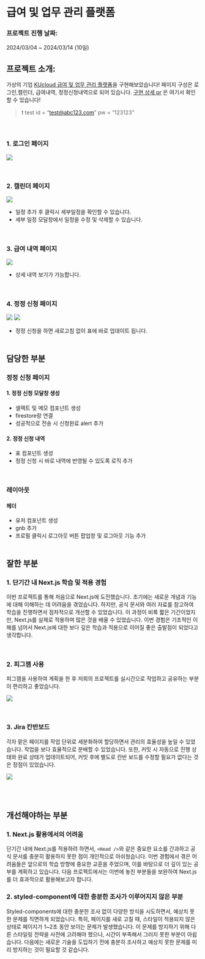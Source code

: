 # 급여 및 업무 관리 플랫폼

### 프로젝트 진행 날짜: 
2024/03/04 ~ 2024/03/14 (10일)
<br />

## 프로젝트 소개:
가상의 기업 [KUcloud 급여 및 업무 관리 플랫폼](https://toyproject2-kd19.vercel.app/login)을 구현해보았습니다!
페이지 구성은 로그인,캘린더, 급여내역, 정정신청내역으로 되어 있습니다.
[구현 상세 pr](https://github.com/ohhhInFastcampus/toyproject2/pulls?q=is%3Apr+is%3Aclosed) 은 여기서 확인할 수 있습니다!


> ❗ test id = “test@abc123.com” pw = “123123”

<br />

### 1. 로그인 페이지
![](https://velog.velcdn.com/images/zojo24/post/6f575cff-dded-42e4-aba0-fbef2713a799/image.png)

<br />

### 2. 캘린더 페이지
![](https://velog.velcdn.com/images/zojo24/post/81d10720-f8ce-4c09-92eb-cabd8a592b41/image.png)


- 일정 추가 후 클릭시 세부일정을 확인할 수 있습니다.
- 세부 일정 모달창에서 일정을 수정 및 삭제할 수 있습니다.
<br />

### 3. 급여 내역 페이지
![](https://velog.velcdn.com/images/zojo24/post/9c7edabb-f3af-4534-bdf1-08d2f936eb4f/image.png)

- 상세 내역 보기가 가능합니다.

<br />

### 4. 정정 신청 페이지
![](https://velog.velcdn.com/images/zojo24/post/f8c911bf-341a-4302-bf8e-6f287c42dd9d/image.png) ![](https://velog.velcdn.com/images/zojo24/post/0e945200-51ea-4562-b642-2b2f036e2a98/image.png)

- 정정 신청을 하면 새로고침 없이 표에 바로 업데이트 됩니다.
<br /><br />

## 담당한 부분
### 정정 신청 페이지

#### 1. 정정 신청 모달창 생성

- 셀렉트 및 메모 컴포넌트 생성
- firestore랑 연결
- 성공적으로 전송 시 신청완료 alert 추가

#### 2. 정정 신청 내역

- 표 컴포넌트 생성
- 정정 신청 시 바로 내역에 반영될 수 있도록 로직 추가
<br />

### 레이아웃

#### 헤더

- 유저 컴포넌트 생성
- gnb 추가
- 프로필 클릭시 로그아웃 버튼 팝업창 및 로그아웃 기능 추가
<br /><br />

## 잘한 부분 

### 1. 단기간 내 Next.js 학습 및 적용 경험

이번 프로젝트를 통해 처음으로 Next.js에 도전했습니다. 초기에는 새로운 개념과 기능에 대해 이해하는 데 어려움을 겪었습니다. 하지만, 공식 문서와 여러 자료를 참고하여 학습을 진행하면서 점차적으로 개선할 수 있었습니다. 이 과정이 비록 짧은 기간이었지만, Next.js를 실제로 적용하며 많은 것을 배울 수 있었습니다. 이번 경험은 기초적인 이해를 넘어서 Next.js에 대한 보다 깊은 학습과 적용으로 이어질 좋은 출발점이 되었다고 생각합니다.

<br />

### 2. 피그잼 사용

피그잼을 사용하여 계획을 한 후 저희의 프로젝트를 실시간으로 작업하고 공유하는 부분이 편리하고 좋았습니다. 

![](https://velog.velcdn.com/images/zojo24/post/961901f3-598f-4bb2-8080-2d2241c59d9c/image.png)

<br />

### 3. Jira 칸반보드

각자 맡은 페이지를 작업 단위로 세분화하여 할당하면서 관리의 효율성을 높일 수 있었습니다. 작업을 보다 효율적으로 분배할 수 있었습니다.  또한, 커밋 시 자동으로 진행 상태와 완료 상태가 업데이트되어, 커밋 후에 별도로 칸반 보드를 수정할 필요가 없다는 것은 장점이 있었습니다.

![](https://velog.velcdn.com/images/zojo24/post/65846474-0c18-48aa-8dc1-0a2ec60d2599/image.png)


<br /><br />

## 개선해야하는 부분

### 1. Next.js 활용에서의 어려움

단기간 내에 Next.js를 적용하려 하면서, `<Head />`와 같은 중요한 요소를 간과하고 공식 문서를 충분히 활용하지 못한 점이 개인적으로 아쉬웠습니다. 이번 경험에서 겪은 어려움들은 앞으로의 학습 방향에 중요한 교훈을 주었으며, 이를 바탕으로 더 깊이 있는 공부를 계획하고 있습니다. 다음 프로젝트에서는 이번에 놓친 부분들을 보완하여 Next.js를 더 효과적으로 활용해보고자 합니다.
<br />

### 2. styled-component에 대한 충분한 조사가 이루어지지 않은 부분

Styled-components에 대한 충분한 조사 없이 다양한 방식을 시도하면서, 예상치 못한 문제를 직면하게 되었습니다. 특히, 페이지를 새로 고칠 때, 스타일이 적용되지 않은 상태로 페이지가 1~2초 동안 보이는 문제가 발생했습니다. 이 문제를 방지하기 위해 다른 스타일링 전략을 사전에 고려해야 했으나, 시간이 부족해서 그러지 못한 부분이 아쉽습니다. 다음에는 새로운 기술을 도입하기 전에 충분히 조사하고 예상치 못한 문제를 미리 방지하는 것이 필요할 것 같습니다.
<br /><br />

